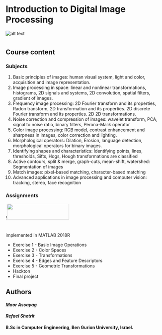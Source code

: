 # Introduction to Digital Image Processing

![alt text](https://i.imgur.com/zMdhsl0.png)
#

## Course content
### Subjects
1. Basic principles of images: human visual system, light and color, acquisition and image representation.
2. Image processing in space: linear and nonlinear transformations, histograms, 2D signals and systems, 2D convolution, spatial filters, gradient of images.
3. Frequency image processing: 2D Fourier transform and its properties, Radon transform, 2D transformation and its properties. 2D discrete Fourier transform and its properties. 2D 2D transformations.
4. Noise correction and compression of images: wavelet transform, PCA, signal to noise ratio, binary filters,
 Perona-Malik operator
5. Color image processing: RGB model, contrast enhancement and sharpness in images, color correction and lighting.
6. Morphological operators: Dilation, Erosion, language detection, morphological operators for binary images.
7. Identifying shapes and characteristics: Identifying points, lines, thresholds, Sifts, Hogs, Hough transformations are classified
8. Active contours, split & merge, graph-cuts, mean-shift, watershed: Segmentation of images
9. Match images: pixel-based matching, character-based matching
10. Advanced applications in image processing and computer vision: tracking, stereo, face recognition

### Assignments
!<img src="https://www.cfn.group.cam.ac.uk/images/1428080879907.png" width="200" height="50">
#
implemented in MATLAB 2018R

* Exercise 1 - Basic Image Operations 
* Exercise 2 - Color Spaces
* Exercise 3 - Transformations
* Exercise 4 - Edges and Feature Descriptors
* Exercise 5 - Geometric Transformations
* Hackton
* Final project 

## Authors
 #### *Maor Assayag*
 #### *Refael Shetrit*
 #### B.Sc in Computer Engineering, Ben Gurion University, Israel.